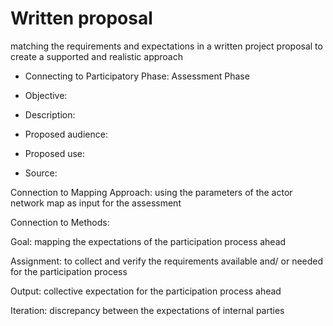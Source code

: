
# Written proposal


matching the requirements and expectations in a written project proposal to create a supported and realistic approach


- Connecting to Participatory Phase: Assessment Phase 

- Objective: 


- Description: 

- Proposed audience: 

- Proposed use: 

- Source:


Connection to Mapping Approach: using the parameters of the actor network map as input for the assessment

Connection to Methods: 


Goal: mapping the expectations of the participation process ahead

Assignment: to collect and verify the requirements available and/ or needed for the participation process


Output: collective expectation for the participation process ahead

Iteration: discrepancy between the expectations of internal parties


